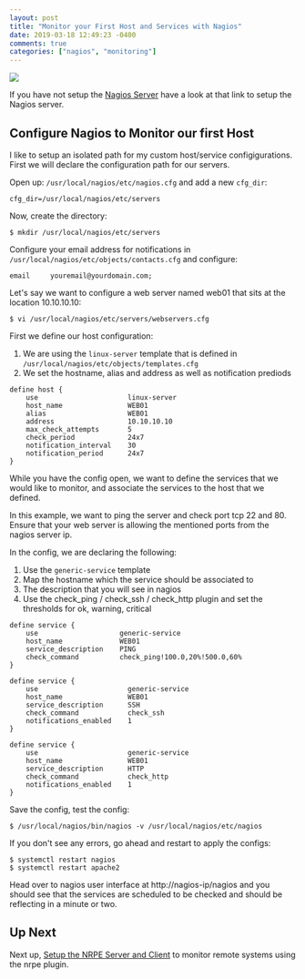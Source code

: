 ```yaml
---
layout: post
title: "Monitor your First Host and Services with Nagios"
date: 2019-03-18 12:49:23 -0400
comments: true
categories: ["nagios", "monitoring"]
---
```


![](https://user-images.githubusercontent.com/567298/54547916-65f26680-49af-11e9-8d42-e27c57ef8e2e.png)

If you have not setup the [Nagios Server](https://blog.ruanbekker.com/blog/2019/03/13/how-to-setup-a-nagios-monitoring-server/) have a look at that link to setup the Nagios server.

## Configure Nagios to Monitor our first Host

I like to setup an isolated path for my custom host/service configigurations. First we will declare the configuration path for our servers.

Open up: `/usr/local/nagios/etc/nagios.cfg` and add a new `cfg_dir`:

```
cfg_dir=/usr/local/nagios/etc/servers
```

Now, create the directory:

```
$ mkdir /usr/local/nagios/etc/servers
```

Configure your email address for notifications in `/usr/local/nagios/etc/objects/contacts.cfg` and configure:

```
email     youremail@yourdomain.com;
```

Let's say we want to configure a web server named web01 that sits at the location 10.10.10.10:


```
$ vi /usr/local/nagios/etc/servers/webservers.cfg
```

First we define our host configuration:

1. We are using the `linux-server` template that is defined in `/usr/local/nagios/etc/objects/templates.cfg`
2. We set the hostname, alias and address as well as notification prediods

```
define host {
    use                      linux-server
    host_name                WEB01
    alias                    WEB01
    address                  10.10.10.10
    max_check_attempts       5
    check_period             24x7
    notification_interval    30
    notification_period      24x7
}
```

While you have the config open, we want to define the services that we would like to monitor, and associate the services to the host that we defined.

In this example, we want to ping the server and check port tcp 22 and 80. Ensure that your web server is allowing the mentioned ports from the nagios server ip.

In the config, we are declaring the following:

1. Use the `generic-service` template
2. Map the hostname which the service should be associated to
3. The description that you will see in nagios
4. Use the check_ping / check_ssh / check_http plugin and set the thresholds for ok, warning, critical

```
define service {
    use                    generic-service
    host_name              WEB01
    service_description    PING
    check_command          check_ping!100.0,20%!500.0,60%
}

define service {
    use                      generic-service
    host_name                WEB01
    service_description      SSH
    check_command            check_ssh
    notifications_enabled    1
}

define service {
    use                      generic-service
    host_name                WEB01
    service_description      HTTP
    check_command            check_http
    notifications_enabled    1
}
```

Save the config, test the config:

```
$ /usr/local/nagios/bin/nagios -v /usr/local/nagios/etc/nagios
```

If you don't see any errors, go ahead and restart to apply the configs:

```
$ systemctl restart nagios
$ systemctl restart apache2
```

Head over to nagios user interface at http://nagios-ip/nagios and you should see that the services are scheduled to be checked and should be reflecting in a minute or two.

## Up Next

Next up, [Setup the NRPE Server and Client](https://blog.ruanbekker.com/blog/2019/03/18/setup-nrpe-client-and-server-for-monitoring-remote-services-in-nagios/) to monitor remote systems using the nrpe plugin.


